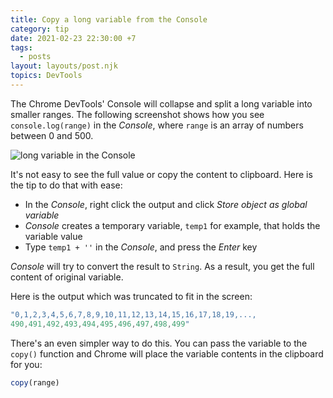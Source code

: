 ```yaml
---
title: Copy a long variable from the Console
category: tip
date: 2021-02-23 22:30:00 +7
tags:
  - posts
layout: layouts/post.njk
topics: DevTools
---
```


The Chrome DevTools' Console will collapse and split a long variable into smaller ranges. The following screenshot shows how you see `console.log(range)` in the _Console_, where `range` is an array of numbers between 0 and 500.

![long variable in the Console](/img/long-variable-in-console.png)

It's not easy to see the full value or copy the content to clipboard. Here is the tip to do that with ease:

* In the _Console_, right click the output and click _Store object as global variable_
* _Console_ creates a temporary variable, `temp1` for example, that holds the variable value
* Type `temp1 + ''` in the _Console_, and press the _Enter_ key

_Console_ will try to convert the result to `String`. As a result, you get the full content of original variable.

Here is the output which was truncated to fit in the screen:

```js
"0,1,2,3,4,5,6,7,8,9,10,11,12,13,14,15,16,17,18,19,...,
490,491,492,493,494,495,496,497,498,499"
```

There's an even simpler way to do this. You can pass the variable to the `copy()` function and Chrome will place the variable contents in the clipboard for you:

```js
copy(range)
```
